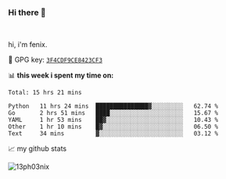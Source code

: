 ### Hi there 👋

<br />

hi, i'm fenix.

:key: GPG key: [`3F4CDF9CE8423CF3`](https://github.com/13ph03nix.gpg)


📊 **this week i spent my time on:**
<!--START_SECTION:waka-->
```text
Total: 15 hrs 21 mins

Python   11 hrs 24 mins  ███████████████▓░░░░░░░░░   62.74 % 
Go       2 hrs 51 mins   ████░░░░░░░░░░░░░░░░░░░░░   15.67 % 
YAML     1 hr 53 mins    ██▓░░░░░░░░░░░░░░░░░░░░░░   10.43 % 
Other    1 hr 10 mins    █▓░░░░░░░░░░░░░░░░░░░░░░░   06.50 % 
Text     34 mins         ▓░░░░░░░░░░░░░░░░░░░░░░░░   03.12 % 
```
<!--END_SECTION:waka-->


📈 my github stats

<a>
<img align="center" src="https://github-readme-stats.vercel.app/api?username=13ph03nix&show_icons=true&hide=stars&theme=blueberry" alt="13ph03nix" />
</a>
